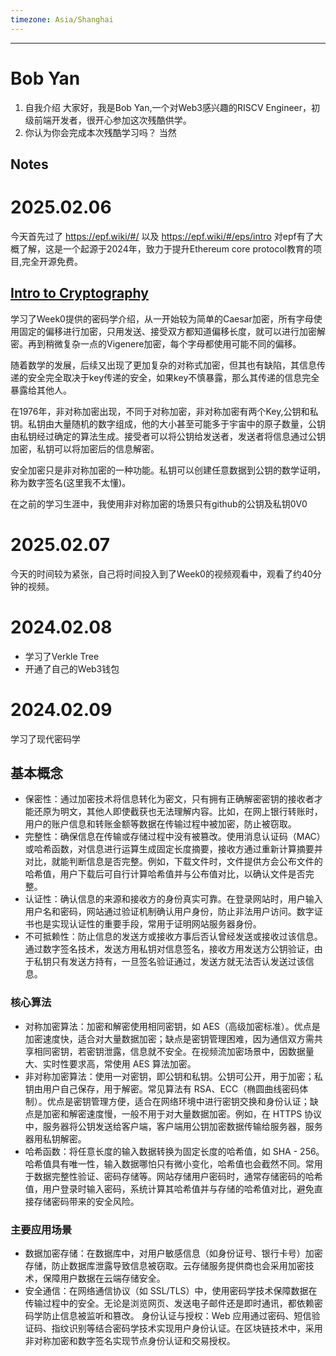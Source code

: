 ```yaml
---
timezone: Asia/Shanghai
---
```


---

# Bob Yan

1. 自我介绍
  大家好，我是Bob Yan,一个对Web3感兴趣的RISCV Engineer，初级前端开发者，很开心参加这次残酷供学。
2. 你认为你会完成本次残酷学习吗？
  当然

## Notes

<!-- Content_START -->

# 2025.02.06

今天首先过了 https://epf.wiki/#/ 以及 https://epf.wiki/#/eps/intro 对epf有了大概了解，这是一个起源于2024年，致力于提升Ethereum core protocol教育的项目,完全开源免费。

## [Intro to Cryptography](https://summerofprotocols.com/wp-content/uploads/2023/12/53-BEIKO-001-2023-12-13.pdf)
学习了Week0提供的密码学介绍，从一开始较为简单的Caesar加密，所有字母使用固定的偏移进行加密，只用发送、接受双方都知道偏移长度，就可以进行加密解密。再到稍微复杂一点的Vigenere加密，每个字母都使用可能不同的偏移。

随着数学的发展，后续又出现了更加复杂的对称式加密，但其也有缺陷，其信息传递的安全完全取决于key传递的安全，如果key不慎暴露，那么其传递的信息完全暴露给其他人。

在1976年，非对称加密出现，不同于对称加密，非对称加密有两个Key,公钥和私钥。私钥由大量随机的数字组成，他的大小甚至可能多于宇宙中的原子数量，公钥由私钥经过确定的算法生成。接受者可以将公钥给发送者，发送者将信息通过公钥加密，私钥可以将加密后的信息解密。

安全加密只是非对称加密的一种功能。私钥可以创建任意数据到公钥的数学证明，称为数字签名(这里我不太懂)。

在之前的学习生涯中，我使用非对称加密的场景只有github的公钥及私钥0V0

# 2025.02.07
今天的时间较为紧张，自己将时间投入到了Week0的视频观看中，观看了约40分钟的视频。
<!-- Content_END -->
# 2024.02.08
- 学习了Verkle Tree
- 开通了自己的Web3钱包

# 2024.02.09
学习了现代密码学
## 基本概念
- 保密性：通过加密技术将信息转化为密文，只有拥有正确解密密钥的接收者才能还原为明文，其他人即使截获也无法理解内容。比如，在网上银行转账时，用户的账户信息和转账金额等数据在传输过程中被加密，防止被窃取。
- 完整性：确保信息在传输或存储过程中没有被篡改。使用消息认证码（MAC）或哈希函数，对信息进行运算生成固定长度摘要，接收方通过重新计算摘要并对比，就能判断信息是否完整。例如，下载文件时，文件提供方会公布文件的哈希值，用户下载后可自行计算哈希值并与公布值对比，以确认文件是否完整。
- 认证性：确认信息的来源和接收方的身份真实可靠。在登录网站时，用户输入用户名和密码，网站通过验证机制确认用户身份，防止非法用户访问。数字证书也是实现认证性的重要手段，常用于证明网站服务器身份。
- 不可抵赖性：防止信息的发送方或接收方事后否认曾经发送或接收过该信息。通过数字签名技术，发送方用私钥对信息签名，接收方用发送方公钥验证，由于私钥只有发送方持有，一旦签名验证通过，发送方就无法否认发送过该信息。
### 核心算法
- 对称加密算法：加密和解密使用相同密钥，如 AES（高级加密标准）。优点是加密速度快，适合对大量数据加密；缺点是密钥管理困难，因为通信双方需共享相同密钥，若密钥泄露，信息就不安全。在视频流加密场景中，因数据量大、实时性要求高，常使用 AES 算法加密。
- 非对称加密算法：使用一对密钥，即公钥和私钥。公钥可公开，用于加密；私钥由用户自己保存，用于解密。常见算法有 RSA、ECC（椭圆曲线密码体制）。优点是密钥管理方便，适合在网络环境中进行密钥交换和身份认证；缺点是加密和解密速度慢，一般不用于对大量数据加密。例如，在 HTTPS 协议中，服务器将公钥发送给客户端，客户端用公钥加密数据传输给服务器，服务器用私钥解密。
- 哈希函数：将任意长度的输入数据转换为固定长度的哈希值，如 SHA - 256。哈希值具有唯一性，输入数据哪怕只有微小变化，哈希值也会截然不同。常用于数据完整性验证、密码存储等。网站存储用户密码时，通常存储密码的哈希值，用户登录时输入密码，系统计算其哈希值并与存储的哈希值对比，避免直接存储密码带来的安全风险。
### 主要应用场景
- 数据加密存储：在数据库中，对用户敏感信息（如身份证号、银行卡号）加密存储，防止数据库泄露导致信息被窃取。云存储服务提供商也会采用加密技术，保障用户数据在云端存储安全。
- 安全通信：在网络通信协议（如 SSL/TLS）中，使用密码学技术保障数据在传输过程中的安全。无论是浏览网页、发送电子邮件还是即时通讯，都依赖密码学防止信息被监听和篡改。
身份认证与授权：Web 应用通过密码、短信验证码、指纹识别等结合密码学技术实现用户身份认证。在区块链技术中，采用非对称加密和数字签名实现节点身份认证和交易授权。